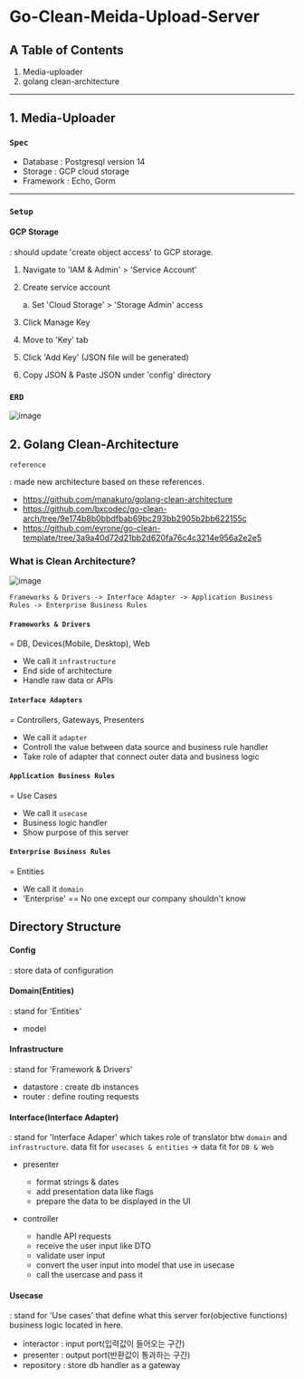 # Go-Clean-Meida-Upload-Server

## A Table of Contents

1. Media-uploader
2. golang clean-architecture

---

## 1. Media-Uploader

### `Spec`

- Database : Postgresql version 14
- Storage : GCP cloud storage
- Framework : Echo, Gorm

---

### `Setup`

#### GCP Storage

: should update 'create object access' to GCP storage.

1. Navigate to 'IAM & Admin' > 'Service Account'
2. Create service account

   a. Set 'Cloud Storage' > 'Storage Admin' access

3. Click Manage Key
4. Move to 'Key' tab
5. Click 'Add Key' (JSON file will be generated)
6. Copy JSON & Paste JSON under 'config' directory

### `ERD`

![image](https://user-images.githubusercontent.com/37768791/176164761-117e39de-1cce-4fe1-84f0-cf1ca0641249.png)

## 2. Golang Clean-Architecture

`reference`

: made new architecture based on these references.

- https://github.com/manakuro/golang-clean-architecture
- https://github.com/bxcodec/go-clean-arch/tree/9e174b8b0bbdfbab69bc293bb2905b2bb622155c
- https://github.com/evrone/go-clean-template/tree/3a9a40d72d21bb2d620fa76c4c3214e956a2e2e5

### What is Clean Architecture?

<!-- Clean Architecture image -->

![image](https://user-images.githubusercontent.com/37768791/175006980-11eda9ba-c36f-4d6e-86db-00e1f4044ab6.png)

```
Frameworks & Drivers -> Interface Adapter -> Application Business Rules -> Enterprise Business Rules
```

#### `Frameworks & Drivers`

= DB, Devices(Mobile, Desktop), Web

- We call it `infrastructure`
- End side of architecture
- Handle raw data or APIs

#### `Interface Adapters`

= Controllers, Gateways, Presenters

- We call it `adapter`
- Controll the value between data source and business rule handler
- Take role of adapter that connect outer data and business logic

#### `Application Business Rules`

= Use Cases

- We call it `usecase`
- Business logic handler
- Show purpose of this server

#### `Enterprise Business Rules`

= Entities

- We call it `domain`
- 'Enterprise' == No one except our company shouldn't know

## Directory Structure

#### Config

: store data of configuration

#### Domain(Entities)

: stand for 'Entities'

- model

#### Infrastructure

: stand for 'Framework & Drivers'

- datastore
  : create db instances
- router
  : define routing requests

#### Interface(Interface Adapter)

: stand for 'Interface Adaper' which takes role of translator btw `domain` and `infrastructure`. data fit for `usecases & entities` -> data fit for `DB & Web`

<!-- - repository
  : store db handler as a gateway -->

- presenter

  - format strings & dates
  - add presentation data like flags
  - prepare the data to be displayed in the UI

- controller

  - handle API requests
  - receive the user input like DTO
  - validate user input
  - convert the user input into model that use in usecase
  - call the usercase and pass it

#### Usecase

: stand for 'Use cases' that define what this server for(objective functions)
business logic located in here.

- interactor
  : input port(입력값이 들어오는 구간)
- presenter
  : output port(반환값이 통과하는 구간)
- repository
  : store db handler as a gateway
